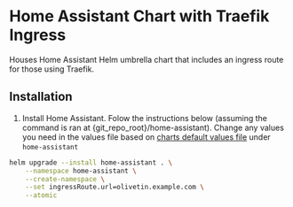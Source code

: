 # Home Assistant Chart with Traefik Ingress
Houses Home Assistant Helm umbrella chart that includes an ingress route for those using Traefik.

## Installation
1. Install Home Assistant. Folow the instructions below (assuming the command is ran at {git_repo_root}/home-assistant). Change any values you need in the values file based on [charts default values file](https://artifacthub.io/packages/helm/helm-hass/home-assistant) under `home-assistant`
```bash
helm upgrade --install home-assistant . \
    --namespace home-assistant \
    --create-namespace \
    --set ingressRoute.url=olivetin.example.com \
    --atomic
```